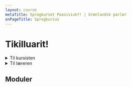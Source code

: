 ```yaml
---
layout: course
metaTitle: Sprogkurset Paasiviuk?! | Grønlandsk parlør
onPageTitle: Sprogkursus
---
```


# Tikilluarit!

<details>
<summary>Til kursisten</summary>

## Velkommen til Paasiviuk?! :)

Det betyder “forstår du det?” og det er lige netop det vi skal - lære at forstå og udtrykke os på grønlandsk. Jeg skal være den første til at indrømme at grønlandsk er et svært sprog. Men det kan læres! - også som voksen. Det kræver dog en del arbejde og målrettet indsats. Jeg håber at det her kursus vil give dig motivationen og værktøjerne til at at lære det.

Som en introduktion til grønlandsk kan jeg nævne at det sandsynligvis ikke minder om noget andet sprog du før har hørt. Det har sin helt egen sprogfamilie. Derfor er tilgangen til at lære det også lidt anderledes i forhold til at lære fx engelsk, spansk eller andre europæiske sprog. Når man lærer den slags sprog, starter man som regel med at lære nogle få ord, som man med det samme kan begynde at sætte sammen og bruge i forskellige situationer. Grammatikken er kun noget man lærer om hvis der er absolut behov for det. Det når man desværre ikke langt med på grønlandsk. På grønlandsk er der meget få ord der går igen, mange af de ord vi bruger er nogle vi først vil sige igen om 10 år! Så derfor er grammatikken din bedste ven. Den vil hjælpe dig til at kunne bygge en masse forskellige ord, så du kan gøre dig forståelig.

Derfor vil vi på kurset her lære rigtig meget grammatik, samtidig med at vi øver at bruge det i praksis. Jeg vil bestræbe mig for at bruge så enkle ord som muligt til at beskrive grammatikken.

Du vil selvfølgelig få størst gavn af materialet her, hvis du deltager i et kursus der bliver afholdt med fysisk fremmøde eller over videokonference. Hvis du er i tvivl om hvilket modul du skal starte med, så kig “Til kursisten” igennem for alle lektionerne og prøv at lave øvelserne. Hvis du kender det hele i forvejen og ikke har nogen problemer med at gennemføre øvelserne, kan du nok godt springe det modul over. Hvis du godt kunne tænke dig at være med på et af modulerne, så kontakt mig endelig!

God fornøjelse!

</details>


<details>
<summary>Til læreren</summary>

Velkommen til Paasiviuk?! :) Jeg har lagt alt kursusmaterialet ud her på siden for at gøre det tilgængeligt for alle der kunne tænke sig at afholde et grønlandskkursus. Der ligger selvfølgelig mange tanker bag og det er ikke sikkert at du altid kan regne ud hvad jeg mener, men jeg håber at det kan gøre det nemt at afholde et interessant og engagerende kursus. Hvis du beslutter dig for at afholde et Paasiviuk?! kursus, vil jeg elske at høre om det og jeg modtager meget gerne feedback. Skriv til mig her. Materialet bliver løbende opdateret og finjusteret, efterhånden som jeg får det afprøvet og får mere erfaring.

Kurset er lavet til fysisk klasseundervisning. Hvis der er behov for at gennemføre det over videokonference, må man tilpasse flere af øvelserne.

Er par tanker om undervisningen: Afhængigt af hvilke elever man har, kan man vælge at bruge de danske, grønlandske eller latinske begreber for grammatiske udtryk. Overordnet set vil jeg mene at dem der går/har gået i skole her i Grønland, vil have nemmest ved at forstå de grønlandske betegnelser, eftersom det sandsynligvis er dem de har hørt i undervisningen. De fleste danskere vil have nemmest ved de danske udtryk og de latinske begreber ville jeg kun bruge til nogle der ikke har dansk som modersmål eller dem der i forvejen kender dem godt, fx sproglærere o.l. Jeg har generelt prøvet at holde kurset så enkelt som muligt - tænk på: “Hvad har kursisterne behov for at lære?”

Prøv at tale så meget grønlandsk som muligt i undervisningen. Du vil finde ud af at du tit siger de samme sætninger fra gang til gang - og dem kan man jo ligeså godt sige på grønlandsk. Selv på modul 1 kan man forklare mange ting på grønlandsk og ved brug af visuelle hjælpemidler vil kursisterne kunne forstå det. Jo mere grønlandsk du taler, jo mere input får kursisterne og begynder at høre grønlandsk i forskellige kontekster. Husk selvfølgelig at tale med et enkelt sprog.

Et af de helt store formål med Paasiviuk?! er at gøre grønlandskundervisning interessant og at motivere kursisterne til at bruge sproget og lære mere. Derfor er det godt at inddrage kursisterne så meget som muligt, fx ved hver gang du siger et grønlandsk ord eller sætning, så få dem til at gentage efter dig. Sørg også for at visualisere tingene så meget som muligt, fx ved billeder, tegninger, fysiske objekter, at få en elev til at vise handlingen osv.

Under hver lektion > Til underviseren er der lavet henvisninger til grammatikbøger der giver en nærmere forklaring på det der skal undervises i og evt. links der skal bruges i undervisningen. Grønlandsk grammatik af Stig Bjørnum er den bog jeg vil anbefale de fleste at bruge, da den er nemmest at forstå og behandler det meste grammatik man vil få behov for at lære. Jeg har også inkluderet henvisninger til Vestgrønlandsk grammatik af Flemming Nielsen, da den er mere grundig - til gengæld synes jeg også at den er lidt sværere at læse og forstå.

God fornøjelse!

</details>


## Moduler

